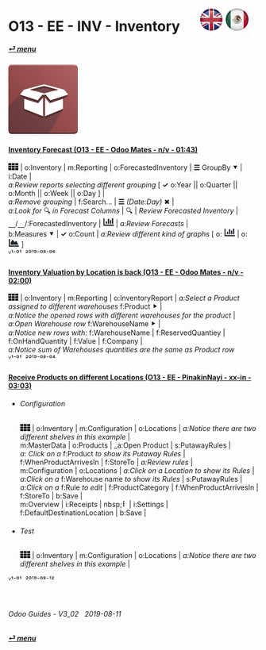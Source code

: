 # O13 - EE - INV - Inventory &nbsp;&nbsp;&nbsp;&nbsp; [![en-uk](/doc/img/flg/en-uk-flg-btn-sml.png)](/en-uk/o13/ee/inv/en-uk-o13-ee-inv-guides.md) [ ![es-mx](/doc/img/flg/es-mx-flg-btn-sml.png)](/es-mx/o13/ee/inv/es-mx-o13-ee-inv-guides.md)
#### [_&#x23CE; menu_](/en-uk/o13/ee/en-uk-o13-ee-guides-menu.md "Back to EE menu")  
### ![inv](/doc/img/app/big/inv.png)
[ⱽ¹²³⁴⁵⁶⁷⁸⁹⁰⁻]: # (ⱽ¹²³⁴⁵⁶⁷⁸⁹⁰⁻)

#### [Inventory Forecast (O13 - EE - Odoo Mates - n/v - 01:43)](https://youtube.com/embed/jD7daYG4EF0?autoplay=1&start=0&end=90&rel=0)  
![apps](/doc/img/apps.png) | o:Inventory | m:Reporting | o:ForecastedInventory | **&#x2630;** GroupBy &#x2BC6; | i:Date |  
_a:Review reports selecting different grouping_ \[ **&#x2713;** o:Year || o:Quarter || o:Month || o:Week || o:Day ] |  
_a:Remove grouping_ | f:Search... | **&#x2630;** _(Date:Day)_ &#x2716; |  
_a:Look for_ &#x1F50D; _in Forecast Columns_ | &#x1F50D; | _Review Forecasted Inventory_ |  
&#x23BD;/&#x23BD;/:ForecastedInventory | ![icon_view_chart_bars_small](/doc/img/icon_view_chart_bars_small.png) | _a:Review Forecasts_ |  
b:Measures &#x2BC6; | **&#x2713;** o:Count | _a:Review different kind of graphs_ \[ o: ![icon_view_chart_bars_small](/doc/img/icon_view_chart_bars_small.png) | o: ![icon_view_chart_area_small](/doc/img/icon_view_chart_area_small.png) ]  
ⱽ¹⁻⁰¹ &nbsp;²⁰¹⁹⁻⁰⁸⁻⁰⁶

#### [Inventory Valuation by Location is back (O13 - EE - Odoo Mates - n/v - 02:00)](https://youtube.com/embed/aviF4M7XCcs?autoplay=1&start=0&end=86&rel=0)  
![apps](/doc/img/apps.png) | o:Inventory | m:Reporting | o:InventoryReport | _a:Select a Product assigned to different warehouses_ f:Product &#x2BC8; |  
_a:Notice the opened rows with different warehouses for the product_ |  
_a:Open Warehouse row_ f:WarehouseName &#x2BC8; |  
_a:Notice new rows with:_ f:WarehouseName | f:ReservedQuantiey | f:OnHandQuantity | f:Value | f:Company |  
_a:Notice sum of Warehouses quantities are the same as Product row_  
ⱽ¹⁻⁰¹ &nbsp;²⁰¹⁹⁻⁰⁸⁻⁰⁴

#### [Receive Products on different Locations (O13 - EE - PinakinNayi - xx-in - 03:03)](https://youtube.com/embed/SOs90Jbpc8M?autoplay=1&start=0&end=0&rel=0)  
- ###### Configuration
  ![apps](/doc/img/apps.png) | o:Inventory | m:Configuration | o:Locations | _a:Notice there are two different shelves in this example_ |  
  m:MasterData | o:Products | _a:Open Product | s:PutawayRules |  
  _a: Click on a_ f:Product _to show its Putaway Rules_ | f:WhenProductArrivesIn | f:StoreTo | _a:Review rules_ |  
  m:Configuration | o:Locations | _a:Click on a Location to show its Rules_ |  
  _a:Click on a_ f:Warehouse name _to show its Rules_ | s:PutawayRules |  
  _a:Click on a_ f:Rule _to edit_ | f:ProductCategory | f:WhenProductArrivesIn | f:StoreTo | b:Save |  
  m:Overview | i:Receipts | nbsp;**&#x2807;** | i:Settings | f:DefaultDestinationLocation | b:Save |  
- ###### Test
  ![apps](/doc/img/apps.png) | o:Inventory | m:Configuration | o:Locations | _a:Notice there are two different shelves in this example_ |  

ⱽ¹⁻⁰¹ &nbsp;²⁰¹⁹⁻⁰⁸⁻¹²

<br>

###### Odoo Guides - V3_02 &nbsp; 2019-08-11  
**[_&#x23CE; menu_](/en-uk/o13/ee/en-uk-o13-ee-guides-menu.md)**  
